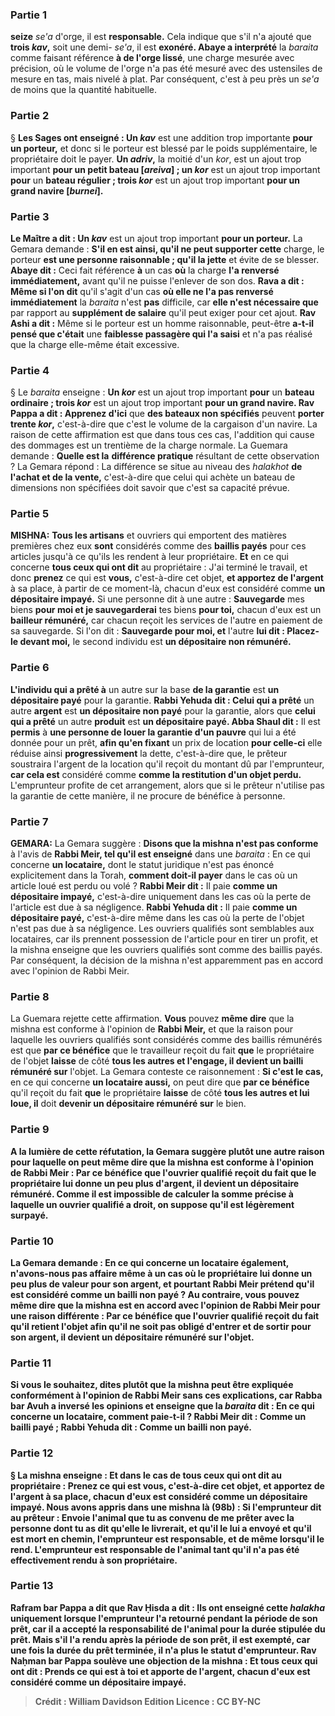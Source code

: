 
### Partie 1
<b>seize</b> <i>se'a</i> d'orge,</b> il est <b>responsable.</b> Cela indique que s'il n'a ajouté que <b>trois <i>kav</i>,</b> soit une demi- <i>se'a</i>, il est <b>exonéré. Abaye a interprété</b> la <i>baraita</i> comme faisant référence <b>à de l'orge lissé</b>, une charge mesurée avec précision, où le volume de l'orge n'a pas été mesuré avec des ustensiles de mesure en tas, mais nivelé à plat. Par conséquent, c'est à peu près un <i>se'a</i> de moins que la quantité habituelle.

### Partie 2
§ <b>Les Sages ont enseigné : Un <i>kav</i></b> est une addition trop importante <b>pour un porteur,</b> et donc si le porteur est blessé par le poids supplémentaire, le propriétaire doit le payer. <b>Un <i>adriv</i>,</b> la moitié d'un <i>kor</i>, est un ajout trop important <b>pour un petit bateau [<i>areiva</i>] ; un <i>kor</i></b> est un ajout trop important <b>pour</b> un <b>bateau régulier ; trois <i>kor</i></b> est un ajout trop important <b>pour un grand navire [<i>burnei</i>].</b>

### Partie 3
<b>Le Maître a dit : Un <i>kav</i></b> est un ajout trop important <b>pour un porteur.</b> La Gemara demande : <b>S'il en est ainsi, qu'il ne peut supporter cette</b> charge, le porteur <b>est une personne raisonnable ; qu'il la jette</b> et évite de se blesser. <b>Abaye dit :</b> Ceci fait référence <b>à</b> un cas <b>où</b> la charge <b>l'a renversé immédiatement,</b> avant qu'il ne puisse l'enlever de son dos. <b>Rava a dit : Même si l'on dit</b> qu'il s'agit d'un cas <b>où elle ne l'a pas renversé immédiatement</b> la <i>baraita</i> n'est <b>pas</b> difficile, car <b>elle n'est nécessaire que</b> par rapport au <b>supplément de salaire</b> qu'il peut exiger pour cet ajout. <b>Rav Ashi a dit :</b> Même si le porteur est un homme raisonnable, peut-être <b>a-t-il pensé que c'était</b> une <b>faiblesse passagère qui l'a saisi</b> et n'a pas réalisé que la charge elle-même était excessive.

### Partie 4
§ Le <i>baraita</i> enseigne : <b>Un <i>kor</i></b> est un ajout trop important <b>pour</b> un <b>bateau ordinaire ; trois <i>kor</i></b> est un ajout trop important <b>pour un grand navire. Rav Pappa a dit : Apprenez d'ici</b> que <b>des bateaux non spécifiés</b> peuvent <b>porter trente <i>kor</i>,</b> c'est-à-dire que c'est le volume de la cargaison d'un navire. La raison de cette affirmation est que dans tous ces cas, l'addition qui cause des dommages est un trentième de la charge normale. La Guemara demande : <b>Quelle est la</b> <b>différence pratique</b> résultant de cette observation ? La Gemara répond : La différence se situe au niveau des <i>halakhot</i> <b>de l'achat et de la vente,</b> c'est-à-dire que celui qui achète un bateau de dimensions non spécifiées doit savoir que c'est sa capacité prévue.

### Partie 5
<strong>MISHNA:</strong> <b>Tous les artisans</b> et ouvriers qui emportent des matières premières chez eux <b>sont</b> considérés comme des <b>baillis payés</b> pour ces articles jusqu'à ce qu'ils les rendent à leur propriétaire. <b>Et</b> en ce qui concerne <b>tous ceux qui ont dit</b> au propriétaire : J'ai terminé le travail, et donc <b>prenez</b> ce qui est <b>vous,</b> c'est-à-dire cet objet, <b>et apportez de l'argent</b> à sa place, à partir de ce moment-là, chacun d'eux est considéré comme <b>un dépositaire impayé.</b> Si une personne dit à une autre : <b>Sauvegarde</b> mes biens <b>pour moi et je sauvegarderai</b> tes biens <b>pour toi,</b> chacun d'eux est un <b>bailleur rémunéré,</b> car chacun reçoit les services de l'autre en paiement de sa sauvegarde. Si l'on dit : <b>Sauvegarde pour moi, et</b> l'autre <b>lui dit : Placez-le devant moi,</b> le second individu est <b>un dépositaire non rémunéré.</b>

### Partie 6
<b>L'individu qui a prêté à</b> un autre sur la base <b>de la garantie</b> est <b>un dépositaire payé</b> pour la garantie. <b>Rabbi Yehuda dit : Celui qui a prêté</b> un autre <b>argent</b> est <b>un dépositaire non payé</b> pour la garantie, alors que <b>celui qui a prêté</b> un autre <b>produit</b> est <b>un dépositaire payé. Abba Shaul dit :</b> Il est <b>permis</b> à <b>une personne de louer la garantie d'un pauvre</b> qui lui a été donnée pour un prêt, <b>afin qu'en fixant</b> un prix de location <b>pour celle-ci</b> elle réduise ainsi <b>progressivement</b> la dette, c'est-à-dire que, le prêteur soustraira l'argent de la location qu'il reçoit du montant dû par l'emprunteur, <b>car cela est</b> considéré comme <b>comme la restitution d'un objet perdu.</b> L'emprunteur profite de cet arrangement, alors que si le prêteur n'utilise pas la garantie de cette manière, il ne procure de bénéfice à personne.

### Partie 7
<strong>GEMARA:</strong> La Gemara suggère : <b>Disons que la mishna n'est pas conforme</b> à l'avis de <b>Rabbi Meir, tel qu'il est enseigné</b> dans une <i>baraita</i> : En ce qui concerne <b>un locataire,</b> dont le statut juridique n'est pas énoncé explicitement dans la Torah, <b>comment doit-il payer</b> dans le cas où un article loué est perdu ou volé ? <b>Rabbi Meir dit :</b> Il paie <b>comme un dépositaire impayé,</b> c'est-à-dire uniquement dans les cas où la perte de l'article est due à sa négligence. <b>Rabbi Yehuda dit :</b> Il paie <b>comme un dépositaire payé,</b> c'est-à-dire même dans les cas où la perte de l'objet n'est pas due à sa négligence. Les ouvriers qualifiés sont semblables aux locataires, car ils prennent possession de l'article pour en tirer un profit, et la mishna enseigne que les ouvriers qualifiés sont comme des baillis payés. Par conséquent, la décision de la mishna n'est apparemment pas en accord avec l'opinion de Rabbi Meir.

### Partie 8
La Guemara rejette cette affirmation. <b>Vous</b> pouvez <b>même dire</b> que la mishna est conforme à l'opinion de <b>Rabbi Meir,</b> et que la raison pour laquelle les ouvriers qualifiés sont considérés comme des baillis rémunérés est que <b>par ce bénéfice</b> que le travailleur reçoit du fait <b>que</b> le propriétaire de l'objet <b>laisse</b> de côté <b>tous les autres et l'engage, il devient un bailli rémunéré sur</b> l'objet. La Gemara conteste ce raisonnement : <b>Si c'est le cas,</b> en ce qui concerne <b>un locataire aussi,</b> on peut dire que <b>par ce bénéfice</b> qu'il reçoit du fait <b>que</b> le propriétaire <b>laisse</b> de côté <b>tous les autres et lui loue, il</b> doit <b>devenir un dépositaire rémunéré sur</b> le bien.

### Partie 9
<b>A la lumière de cette réfutation, la Gemara suggère plutôt une autre raison pour laquelle <b>on</b> peut <b>même dire</b> que la mishna est conforme à l'opinion de <b>Rabbi Meir : Par ce bénéfice que</b> l'ouvrier qualifié reçoit du fait <b>que</b> le propriétaire lui <b>donne un peu plus</b> d'argent, <b>il devient un dépositaire rémunéré.</b> Comme il est impossible de calculer la somme précise à laquelle un ouvrier qualifié a droit, on suppose qu'il est légèrement surpayé.

### Partie 10
La Gemara demande : En ce qui concerne <b>un locataire également, n'avons-nous pas affaire</b> même <b>à un cas où</b> le propriétaire lui <b>donne un peu plus de valeur</b> pour son argent, et pourtant Rabbi Meir prétend qu'il est considéré comme un bailli non payé ? <b>Au contraire, vous</b> pouvez <b>même dire</b> que la mishna est en accord avec l'opinion de <b>Rabbi Meir</b> pour une raison différente : <b>Par ce bénéfice</b> que l'ouvrier qualifié reçoit du fait <b>qu'il retient</b> l'objet <b>afin qu'il ne soit pas obligé d'entrer et de sortir pour</b> son <b>argent, il devient un dépositaire rémunéré sur</b> l'objet.

### Partie 11
<b>Si vous le souhaitez, dites</b> plutôt que la mishna peut être expliquée conformément à l'opinion de Rabbi Meir sans ces explications, <b>car Rabba bar Avuh a inversé</b> les opinions <b>et enseigne</b> que la <i>baraita</i> dit : En ce qui concerne <b>un locataire, comment paie-t-il ? Rabbi Meir dit : Comme un bailli payé ; Rabbi Yehuda dit : Comme un bailli non payé.</b>

### Partie 12
§ La mishna enseigne : <b>Et</b> dans le cas de <b>tous ceux qui ont dit</b> au propriétaire : <b>Prenez</b> ce qui est <b>vous,</b> c'est-à-dire cet objet, <b>et apportez de l'argent</b> à sa place, chacun d'eux est considéré comme <b>un dépositaire impayé. Nous avons appris</b> dans une mishna <b>là</b> (98b) : Si l'<b>emprunteur dit au</b> prêteur : <b>Envoie</b> l'animal que tu as convenu de me prêter avec la personne dont tu as dit qu'elle le livrerait, <b>et qu'il le lui a envoyé</b> <b>et qu'il est mort</b> en chemin, l'emprunteur est <b>responsable, et de même lorsqu'il le rend.</b> L'emprunteur est responsable de l'animal tant qu'il n'a pas été effectivement rendu à son propriétaire.

### Partie 13
<b>Rafram bar Pappa a dit</b> que <b>Rav Ḥisda a dit : Ils ont enseigné</b> cette <i>halakha</i> <b>uniquement lorsque</b> l'emprunteur l'a <b>retourné pendant la période de son prêt,</b> car il a accepté la responsabilité de l'animal pour la durée stipulée du prêt. <b>Mais</b> s'il l'a rendu <b>après la période de son prêt,</b> il est <b>exempté,</b> car une fois la durée du prêt terminée, il n'a plus le statut d'emprunteur. <b>Rav Naḥman bar Pappa soulève une objection</b> de la mishna : <b>Et tous ceux qui ont dit : Prends</b> ce qui est <b>à toi et apporte de l'argent,</b> chacun d'eux est considéré comme <b>un dépositaire impayé.</b>

>Crédit : William Davidson Edition
>Licence : CC BY-NC